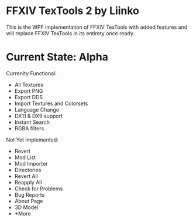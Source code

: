
# FFXIV TexTools 2 by Liinko
This is the WPF implementation of FFXIV TexTools with added features and will replace FFXIV TexTools in its entirety once ready.

# Current State: Alpha
Currenlty Functional:
* All Textures
* Export PNG
* Export DDS
* Import Textures and Colorsets
* Language Change
* DX11 & DX9 support
* Instant Search
* RGBA filters

Not Yet Implemented:
* Revert
* Mod List
* Mod Importer
* Directories
* Revert All
* Reapply All
* Check for Problems
* Bug Reports 
* About Page
* 3D Model
* +More
